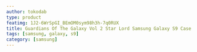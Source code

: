 ```yaml
---
author: tokodab
type: product
featimg: 1J2-6WrSpGI_BEmOM0sym98h3h-7q0RUX
title: Guardians Of The Galaxy Vol 2 Star Lord Samsung Galaxy S9 Case
tags: [samsung, galaxy, s9]
category: [samsung]
---
```


